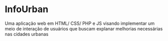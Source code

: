 # InfoUrban
Uma aplicação web em HTML/ CSS/ PHP e JS visando implementar um meio de interação de usuários que buscam explanar melhorias necessárias nas cidades urbanas
